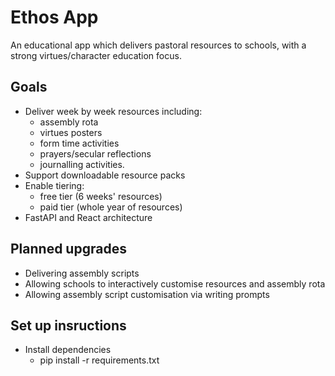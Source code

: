 # Ethos App

An educational app which delivers pastoral resources to schools, with a strong virtues/character education focus. 

## Goals
- Deliver week by week resources including:
   - assembly rota
   - virtues posters
   - form time activities
   - prayers/secular reflections
   - journalling activities.
- Support downloadable resource packs
- Enable tiering: 
   - free tier (6 weeks' resources)
   - paid tier (whole year of resources)
- FastAPI and React architecture

## Planned upgrades
- Delivering assembly scripts
- Allowing schools to interactively customise resources and assembly rota
- Allowing assembly script customisation via writing prompts  

## Set up insructions
- Install dependencies
   - pip install -r requirements.txt